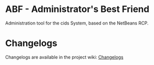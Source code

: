 ABF - Administrator's Best Friend
===

Administration tool for the cids System, based on the NetBeans RCP.

Changelogs
==========
Changelogs are available in the project wiki: [Changelogs](https://github.com/cismet/abf/wiki/Changelogs)
